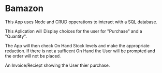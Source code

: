 # Bamazon

This App uses Node and CRUD opperations to interact with a SQL database.

This Aplication will Display choices for the user for "Purchase" and a "Quantity".

The App will then check On Hand Stock levels and make the appropriate reduction. If there is not a sufficent On Hand the User will be prompted and the order will not be placed. 

An Invoice/Reciept showing the User thier purchase.
